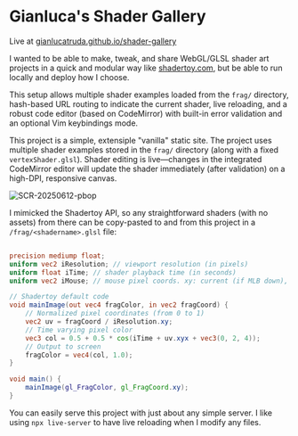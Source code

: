 # Gianluca's Shader Gallery

Live at [gianlucatruda.github.io/shader-gallery](https://gianlucatruda.github.io/shader-gallery)

I wanted to be able to make, tweak, and share WebGL/GLSL shader art projects in a quick and modular way like [shadertoy.com](https://www.shadertoy.com/), but be able to run locally and deploy how I choose. 

This setup allows multiple shader examples loaded from the `frag/` directory, hash-based URL routing to indicate the current shader, live reloading, and a robust code editor (based on CodeMirror) with built-in error validation and an optional Vim keybindings mode.

This project is a simple, extensiple "vanilla" static site. The project uses multiple shader examples stored in the `frag/` directory (along with a fixed `vertexShader.glsl`). Shader editing is live—changes in the integrated CodeMirror editor will update the shader immediately (after validation) on a high-DPI, responsive canvas.


![SCR-20250612-pbop](https://github.com/user-attachments/assets/e255f922-08c1-4f2e-ba73-29da216b6462)


I mimicked the Shadertoy API, so any straightforward shaders (with no assets) from there can be copy-pasted to and from this project in a `/frag/<shadername>.glsl` file:

```glsl

precision mediump float;
uniform vec2 iResolution; // viewport resolution (in pixels)
uniform float iTime; // shader playback time (in seconds)
uniform vec2 iMouse; // mouse pixel coords. xy: current (if MLB down), zw: click

// Shadertoy default code
void mainImage(out vec4 fragColor, in vec2 fragCoord) {
    // Normalized pixel coordinates (from 0 to 1)
    vec2 uv = fragCoord / iResolution.xy;
    // Time varying pixel color
    vec3 col = 0.5 + 0.5 * cos(iTime + uv.xyx + vec3(0, 2, 4));
    // Output to screen
    fragColor = vec4(col, 1.0);
}

void main() {
    mainImage(gl_FragColor, gl_FragCoord.xy);
}
```

You can easily serve this project with just about any simple server. I like using `npx live-server` to have live reloading when I modify any files.


